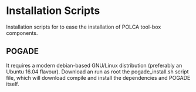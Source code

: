 Installation Scripts
====================

Installation scripts for to ease the installation of POLCA tool-box components.

POGADE
------

It requires a modern debian-based GNU/Linux distribution (preferably an Ubuntu 16.04 flavour).
Download an run as root the pogade_install.sh script file, which will download compile and install the dependencies and POGADE itself.


